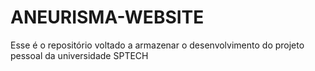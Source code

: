 # ANEURISMA-WEBSITE
Esse é o repositório voltado a armazenar o desenvolvimento do projeto pessoal da universidade SPTECH
